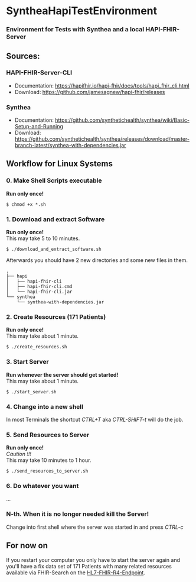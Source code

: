 # SyntheaHapiTestEnvironment
### Environment for Tests with Synthea and a local HAPI-FHIR-Server

## Sources:

### HAPI-FHIR-Server-CLI
  - Documentation: https://hapifhir.io/hapi-fhir/docs/tools/hapi_fhir_cli.html  
  - Download: https://github.com/jamesagnew/hapi-fhir/releases

### Synthea
  - Documentation: https://github.com/synthetichealth/synthea/wiki/Basic-Setup-and-Running  
  - Download: https://github.com/synthetichealth/synthea/releases/download/master-branch-latest/synthea-with-dependencies.jar


## Workflow for Linux Systems

### 0. Make Shell Scripts executable 
**Run only once!**
```
$ chmod +x *.sh
```

### 1. Download and extract Software
**Run only once!**  
This may take 5 to 10 minutes.
```
$ ./download_and_extract_software.sh
```
Afterwards you should have 2 new directories and some new files in them.    
```
.
├── hapi
│   ├── hapi-fhir-cli
│   ├── hapi-fhir-cli.cmd
│   └── hapi-fhir-cli.jar
└── synthea
    └── synthea-with-dependencies.jar
```

### 2. Create Resources (171 Patients)
**Run only once!**  
This may take about 1 minute.  
```
$ ./create_resources.sh
```

### 3. Start Server
**Run whenever the server should get started!**  
This may take about 1 minute.  
```
$ ./start_server.sh
```

### 4. Change into a new shell
In most Terminals the shortcut *CTRL+T* aka *CTRL-SHIFT-t* will do the job.

### 5. Send Resources to Server
**Run only once!**  
*Caution !!!*  
This may take 10 minutes to 1 hour.  
```
$ ./send_resources_to_server.sh
```

### 6. Do whatever you want
  
...  

### N-th. When it is no longer needed kill the Server!
Change into first shell where the server was started in and press *CTRL-c*


## For now on

If you restart your computer you only have to start the server again and
you'll have a fix data set of 171 Patients with many related resources available via
FHIR-Search on the [HL7-FHIR-R4-Endpoint](http://localhost:8080/baseR4 "localhost:8080/baseR4").
